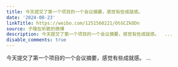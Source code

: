 ```yaml
---
title: 今天提交了第一个项目的一个会议摘要，感觉有些成就感。
date: '2024-08-23'
linkTitle: https://weibo.com/1251560221/OtGCZkODn
source: 子陵在听歌的微博
description: 今天提交了第一个项目的一个会议摘要，感觉有些成就感。  ...
disable_comments: true
---
```

今天提交了第一个项目的一个会议摘要，感觉有些成就感。  ...